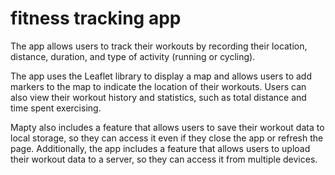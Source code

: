# fitness tracking app

The app allows users to track their workouts by recording their location, distance, duration, and
type of activity (running or cycling).

The app uses the Leaflet library to display a map and allows users to add markers to the map to
indicate the location of their workouts. Users can also view their workout history and statistics,
such as total distance and time spent exercising.

Mapty also includes a feature that allows users to save their workout data to local storage, so they
can access it even if they close the app or refresh the page. Additionally, the app includes a
feature that allows users to upload their workout data to a server, so they can access it from
multiple devices.
